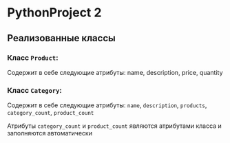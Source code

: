 # PythonProject 2

## Реализованные классы

### Класс `Product`:
Содержит в себе следующие атрибуты: name, description, price, quantity

### Класс `Category`:
Содержит в себе следующие атрибуты: `name`, `description`, `products`, `category_count`, `product_count`

Атрибуты `category_count` и `product_count` являются атрибутами класса и заполняются автоматически